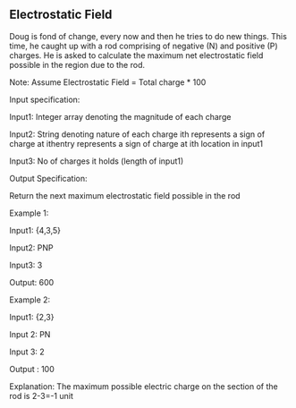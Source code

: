 ##  Electrostatic Field

Doug is fond of change, every now and then he tries to do new things. This time, he caught up with a rod comprising of negative (N) and positive (P) charges.
He is asked to calculate the maximum net electrostatic field possible in the region due to the rod.

Note: Assume Electrostatic Field = Total charge * 100

Input specification:

Input1: Integer array denoting the magnitude of each charge

Input2: String denoting nature of each charge ith represents a sign of charge at ithentry represents a sign of charge at ith location in input1

Input3: No of charges it holds (length of input1)

Output Specification:

Return the next maximum electrostatic field possible in the rod

Example 1:

Input1: {4,3,5}

Input2: PNP

Input3: 3

Output: 600

Example 2:

Input1: {2,3}

Input 2: PN

Input 3: 2

Output : 100

Explanation:
The maximum possible electric charge on the section of the rod is 2-3=-1 unit
